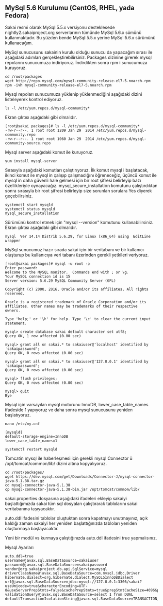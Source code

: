 ## MySql 5.6 Kurulumu (CentOS, RHEL, yada Fedora)
Sakai resmi olarak MySql 5.5.x versiyonu desteklesede nightly2.sakaiproject.org serverlarının tümünde MySql 5.6.x sümünü kullanmaktadır.  Bu yüzden bende MySql 5.5.x yerine MySql 5.6.x sürümünü kullanacağım.

MySql sunucusunu sakainin kurulu olduğu sunucu da yapacağım sırası ile aşağıdaki adımları gerçekleştirebilirsiniz.
Packages dizinine girerek mysql repolarını sunucumuza indiriyoruz. İndirdikten sonra rpm i sunucumuza kuruyoruz.

```
cd /root/packages
wget http://repo.mysql.com/mysql-community-release-el7-5.noarch.rpm
rpm -ivh mysql-community-release-el7-5.noarch.rpm
```

Mysql repoları sunucumuza yüklenip yüklenmediğini aşağıdaki dizini listeleyerek kontrol ediyoruz.

```
ls -l /etc/yum.repos.d/mysql-community*
```
Ekran çıktısı aşağıdaki gibi olmalıdır.
```
[root@sakai packages]# ls -l /etc/yum.repos.d/mysql-community*
-rw-r--r--. 1 root root 1209 Jan 29  2014 /etc/yum.repos.d/mysql-community.repo
-rw-r--r--. 1 root root 1060 Jan 29  2014 /etc/yum.repos.d/mysql-community-source.repo
```

Mysql server aşağıdaki komut ile kuruyoruz.
```
yum install mysql-server
```

Sırasıyla aşağıdaki komutları çalıştırıyoruz. İlk komut mysql i başlatacak, ikinci komut ile mysql in çalışıp çalışmadığını öğreneceğiz, üçüncü komut ile mysql in daha güvenli hale gelmesi için bir root şifresi belirleyip bazı özellikleriyle oynayacağız. mysql_secure_installation komutunu çalıştırdıktan sonra sırasıyla bir root şifresi belirleyip size sorunlan sorulara Yes diyerek geçebilirsiniz.

```
systemctl start mysqld
systemctl status mysqld
mysql_secure_installation
```

Sürümünü kontrol etmek için "mysql --version" komutunu kullanabilirsiniz.
Ekran çıktısı aşağıdaki gibi olmalıdır.

```
mysql  Ver 14.14 Distrib 5.6.29, for Linux (x86_64) using  EditLine wrapper
```

MySql sunucumuz hazır sırada sakai için bir veritabanı ve bir kullanıcı oluşturup bu kullanıcıya veri tabanı üzerinden gerekli yetkileri veriyoruz.
```
[root@sakai packages]# mysql -u root -p
Enter password:
Welcome to the MySQL monitor.  Commands end with ; or \g.
Your MySQL connection id is 15
Server version: 5.6.29 MySQL Community Server (GPL)

Copyright (c) 2000, 2016, Oracle and/or its affiliates. All rights reserved.

Oracle is a registered trademark of Oracle Corporation and/or its
affiliates. Other names may be trademarks of their respective
owners.

Type 'help;' or '\h' for help. Type '\c' to clear the current input statement.

mysql> create database sakai default character set utf8;
Query OK, 1 row affected (0.00 sec)

mysql> grant all on sakai.* to sakaiuser@'localhost' identified by 'sakaipassword';
Query OK, 0 rows affected (0.00 sec)

mysql> grant all on sakai.* to sakaiuser@'127.0.0.1' identified by 'sakaipassword';
Query OK, 0 rows affected (0.00 sec)

mysql> flush privileges;
Query OK, 0 rows affected (0.00 sec)

mysql> quit
Bye
```

Mysql için varsayılan mysql motorunu InnoDB, lower_case_table_names ifadeside 1 yapıyoruz ve daha sonra mysql sunucusunu yeniden başlatıyoruz.
```
nano /etc/my.cnf

[mysqld]
default-storage-engine=InnoDB
lower_case_table_names=1
```

```
systemctl restart mysqld
```

Tomcatin mysql ile haberleşmesi için gerekli mysql Connector ü /opt/tomcat/common/lib/ dizini altına kopyalıyoruz.
```
cd /root/packages/
wget https://dev.mysql.com/get/Downloads/Connector-J/mysql-connector-java-5.1.38.tar.gz
cd mysql-connector-java-5.1.38
cp mysql-connector-java-5.1.38-bin.jar /opt/tomcat/common/lib/
```

sakai.properties dosyasına aşağıdaki ifadeleri ekleyip sakaiyi başlattığımızda sakai tüm sql dosyaları çalıştırarak tablolarını sakai veritabanına taşıyacaktır.

auto.ddl ifadesini tablolar oluştuktan sonra kapatmayı unutmayınız, açık kaldığı zaman sakaiyi her yeniden başlattığınızda tabloları yeniden oluşturmaya başlayacaktır.

Yeni bir modül vs kurmaya çalıştığınızda auto.ddl ifadesini true yapmalısınız.


Mysql Ayarları
```
auto.ddl=true
username@javax.sql.BaseDataSource=sakaiuser
password@javax.sql.BaseDataSource=sakaipassword
vendor@org.sakaiproject.db.api.SqlService=mysql
driverClassName@javax.sql.BaseDataSource=com.mysql.jdbc.Driver
hibernate.dialect=org.hibernate.dialect.MySQL5InnoDBDialect
url@javax.sql.BaseDataSource=jdbc:mysql://127.0.0.1:3306/sakai?useUnicode=true&characterEncoding=UTF-8&useServerPrepStmts=false&cachePrepStmts=true&prepStmtCacheSize=4096&prepStmtCacheSqlLimit=4096
validationQuery@javax.sql.BaseDataSource=select 1 from DUAL
defaultTransactionIsolationString@javax.sql.BaseDataSource=TRANSACTION_READ_COMMITTED
```
